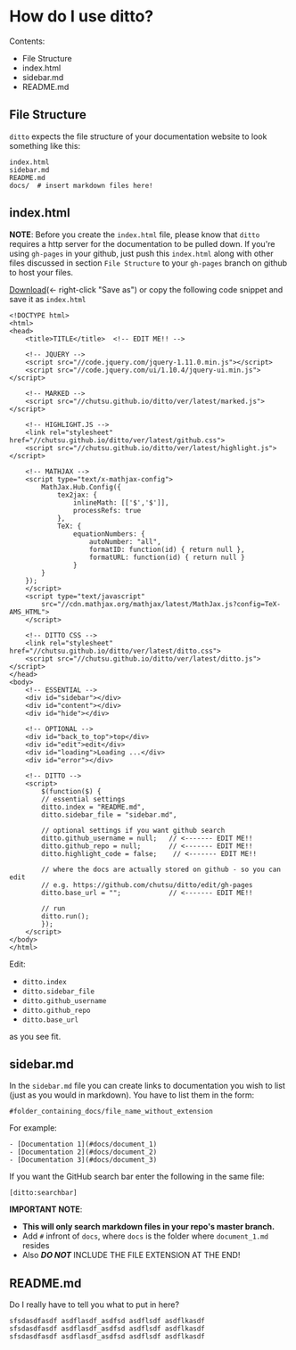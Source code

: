 # How do I use ditto?

Contents:
- File Structure
- index.html
- sidebar.md
- README.md


## File Structure
`ditto` expects the file structure of your documentation website to look
something like this:

    index.html
    sidebar.md
    README.md
    docs/  # insert markdown files here!

## index.html
**NOTE**: Before you create the `index.html` file, please know that `ditto`
requires a http server for the documentation to be pulled down. If you're using
`gh-pages` in your github, just push this `index.html` along with other files
discussed in section `File Structure` to your `gh-pages` branch on github to
host your files.

[Download][index_file](<- right-click "Save as") or copy the following code
snippet and save it as `index.html`

    <!DOCTYPE html>
    <html>
    <head>
        <title>TITLE</title>  <!-- EDIT ME!! -->

        <!-- JQUERY -->
        <script src="//code.jquery.com/jquery-1.11.0.min.js"></script>
        <script src="//code.jquery.com/ui/1.10.4/jquery-ui.min.js"></script>

        <!-- MARKED -->
        <script src="//chutsu.github.io/ditto/ver/latest/marked.js"></script>

        <!-- HIGHLIGHT.JS -->
        <link rel="stylesheet" href="//chutsu.github.io/ditto/ver/latest/github.css">
        <script src="//chutsu.github.io/ditto/ver/latest/highlight.js"></script>

        <!-- MATHJAX -->
        <script type="text/x-mathjax-config">
            MathJax.Hub.Config({
                tex2jax: {
                    inlineMath: [['$','$']],
                    processRefs: true
                },
                TeX: {
                    equationNumbers: {
                        autoNumber: "all",
                        formatID: function(id) { return null },
                        formatURL: function(id) { return null }
                    }
            }
        });
        </script>
        <script type="text/javascript"
            src="//cdn.mathjax.org/mathjax/latest/MathJax.js?config=TeX-AMS_HTML">
        </script>

        <!-- DITTO CSS -->
        <link rel="stylesheet" href="//chutsu.github.io/ditto/ver/latest/ditto.css">
        <script src="//chutsu.github.io/ditto/ver/latest/ditto.js"></script>
    </head>
    <body>
        <!-- ESSENTIAL -->
        <div id="sidebar"></div>
        <div id="content"></div>
        <div id="hide"></div>

        <!-- OPTIONAL -->
        <div id="back_to_top">top</div>
        <div id="edit">edit</div>
        <div id="loading">Loading ...</div>
        <div id="error"></div>

        <!-- DITTO -->
        <script>
            $(function($) {
            // essential settings
            ditto.index = "README.md",
            ditto.sidebar_file = "sidebar.md",

            // optional settings if you want github search
            ditto.github_username = null;   // <------- EDIT ME!!
            ditto.github_repo = null;       // <------- EDIT ME!!
            ditto.highlight_code = false;    // <------- EDIT ME!!

            // where the docs are actually stored on github - so you can edit
            // e.g. https://github.com/chutsu/ditto/edit/gh-pages
            ditto.base_url = "";            // <------- EDIT ME!!

            // run
            ditto.run();
            });
        </script>
    </body>
    </html>

Edit:
- `ditto.index`
- `ditto.sidebar_file`
- `ditto.github_username`
- `ditto.github_repo`
- `ditto.base_url`

as you see fit.


## sidebar.md
In the `sidebar.md` file you can create links to documentation you wish to list
(just as you would in markdown). You have to list them in the form:

    #folder_containing_docs/file_name_without_extension

For example:

    - [Documentation 1](#docs/document_1)
    - [Documentation 2](#docs/document_2)
    - [Documentation 3](#docs/document_3)

If you want the GitHub search bar enter the following in the same file:

    [ditto:searchbar]

**IMPORTANT NOTE**:
- **This will only search markdown files in your repo's master branch.**
- Add `#` infront of `docs`, where `docs` is the folder where `document_1.md` resides
- Also ___DO NOT___ INCLUDE THE FILE EXTENSION AT THE END!

## README.md
Do I really have to tell you what to put in here?

    sfsdasdfasdf asdflasdf_asdfsd asdflsdf asdflkasdf
    sfsdasdfasdf asdflasdf_asdfsd asdflsdf asdflkasdf
    sfsdasdfasdf asdflasdf_asdfsd asdflsdf asdflkasdf



[index_file]: http://raw.githubusercontent.com/chutsu/ditto/master/ver/latest/index.html

